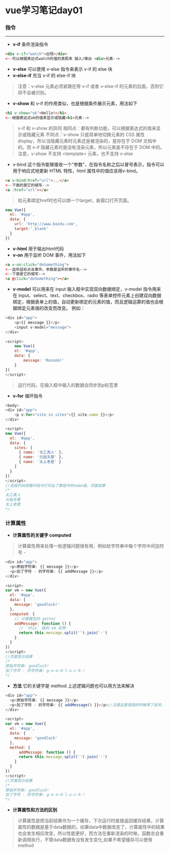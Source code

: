 # vue学习笔记day01
### 指令
---
- **v-if** 条件渲染指令
```html
<div v-if="watch">出现</div>
<--可以根据表达式watch的值的真假来 插入/移出 <div>元素-->
```
- **v-else** 可以使用 v-else 指令来表示 v-if 的 else 块
- **v-else-if** 充当 v-if 的 else-if 块
>注意：v-else 元素必须紧跟在带 v-if 或者 v-else-if 的元素的后面，否则它将不会被识别。
- **v-show** 和 v-if 的作用类似，也是根据条件展示元素，用法如下
```html
<h1 v-show="ok">Hello!</h1>
<--根据表达式ok的值来显示或隐藏<h1>元素-->
```
>v-if 和 v-show 的异同
>相同点：都有判断功能，可以根据表达式的值来显示或隐藏元素
>不同点：v-show 只是简单地切换元素的 CSS 属性 display，所以当隐藏元素时元素还是被渲染的，是存在于 DOM 文档中的。而 v-if 隐藏元素时是没有渲染元素，所以元素是不存在于 DOM 中的。
>注意，v-show 不支持 \<template> 元素，也不支持 v-else
- v-bind 这个指令能够接收一个“参数”，在指令名称之后以冒号表示，指令可以用于响应式地更新 HTML 特性，html 属性中的值应该用v-bind。
```html
<a v-bind:href="url">...</a>
<--下面的是它的缩写-->
<a :href="url"></a>
```
>给元素绑定href时也可以绑一个target，新窗口打开页面。
```javascript
new Vue({
  el: '#app',
  data: {
    url: 'http://www.baidu.com',
    target:'_blank'
  }
})
```
- **v-html** 用于输出html代码
- **v-on** 用于监听 DOM 事件，用法如下
```html
<a v-on:click="doSomething">
<--监听鼠标点击事件，参数是监听的事件名-->
<--下面是它的缩写-->
<a @click="doSomething"></a>
```
- **v-model** 可以用来在 input 输入框中实现双向数据绑定，v-model 指令用来在 input、select、text、checkbox、radio 等表单控件元素上创建双向数据绑定，根据表单上的值，自动更新绑定的元素的值，而且逻辑运算的值也会根据绑定元素值的改变而改变。
例如：
```javascript
<div id="app">
    <p>{{ message }}</p>
    <input v-model="message">
</div>
    
<script>
    new Vue({
    el: '#app',
    data: {
        message: 'Runoob!'
    }
})
</script>
```
>运行代码，在输入框中输入的数据会同步到p标签里
- **v-for** 循环指令
```javascript
<body>
<div id="app">
	<p v-for="site in sites">{{ site.name }}</p>
</div>

<script>
new Vue({
  el: '#app',
  data: {
    sites: [
      { name: '太乙真人' },
      { name: '元始天尊' },
      { name: '太上老君' }
    ]
  }
})
</script>
//这段代码用循环指令打印出了数组中的name值，页面结果
/*
太乙真人
元始天尊
太上老君
*/
```
### 计算属性
- **计算属性的关键字 computed**
>计算属性用来处理一些逻辑问题很有用，例如给字符串中每个字符中间加符号 -
```javascript
<div id="app">
  <p>原始字符串: {{ message }}</p>
  <p>加了字符 - 的字符串: {{ addMessage }}</p>
</div>
 
<script>
var vm = new Vue({
  el: '#app',
  data: {
    message: 'goodluck!'
  },
  computed: {
    // 计算属性的 getter
    addMessage: function () {
      // `this` 指向 vm 实例
      return this.message.split('').join('-')
    }
  }
})
</script>
//页面显示结果
/*
原始字符串: goodluck!
加了字符 - 的字符串: g-o-o-d-l-u-c-k-!
*/
```
- **方法** 它的关键字是 method
上述逻辑问题也可以用方法来解决
```javascript
<div id="app">
  <p>原始字符串: {{ message }}</p>
  <p>加了字符 - 的字符串: {{ addMessage() }}</p>//注意这里调用的时候带了括号，因为是方法，而计算属性不带括号
</div>
 
<script>
var vm = new Vue({
  el: '#app',
  data: {
    message: 'goodluck'
  },
  method: {
      addMessage: function () {
      return this.message.split('').join('-')
    }
  }
})
</script>
//页面显示结果
/*
原始字符串: goodluck!
加了字符 - 的字符串: g-o-o-d-l-u-c-k-!
*/
```
- **计算属性和方法的区别**
>计算属性是把当前结果作为一个缓存，下次运行时直接返回缓存结果，计算属性的数据是基于data数据的，如果data中数据改变了，计算属性中的结果也会发生相应改变，所以性能更好，而方法在重新渲染的时候，函数总会重新调用执行，不管data数据有没有发生变化,如果不希望缓存可以使用method
